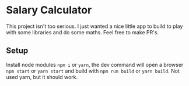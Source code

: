 # Salary Calculator

This project isn't too serious. I just wanted a nice little app to build to play with some libraries and do some maths. Feel free to make PR's.

## Setup

Install node modules `npm i` or `yarn`, the dev command will open a browser `npm start` or `yarn start` and build with `npm run build` or `yarn build`. Not used yarn, but it should work.
